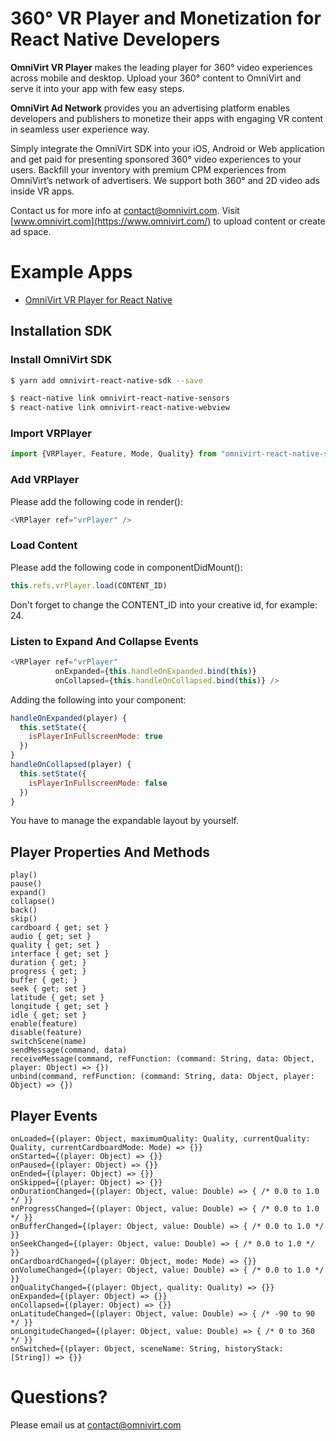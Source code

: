 # 360° VR Player and Monetization for React Native Developers

**OmniVirt VR Player** makes the leading player for 360° video experiences across mobile and desktop. Upload your 360° content to OmniVirt and serve it into your app with few easy steps.

**OmniVirt Ad Network** provides you an advertising platform enables developers and publishers to monetize their apps with engaging VR content in seamless user experience way.

Simply integrate the OmniVirt SDK into your iOS, Android or Web application and get paid for presenting sponsored 360° video experiences to your users. Backfill your inventory with premium CPM experiences from OmniVirt’s network of advertisers. We support both 360° and 2D video ads inside VR apps.

Contact us for more info at [contact@omnivirt.com](mailto:contact@omnivirt.com).
Visit [www.omnivirt.com](https://www.omnivirt.com/) to upload content or create ad space.

# Example Apps

- [OmniVirt VR Player for React Native](https://github.com/OmniVirt/OmniVirt-React-Native-Example)

## Installation SDK

### Install OmniVirt SDK
```bash
$ yarn add omnivirt-react-native-sdk --save

$ react-native link omnivirt-react-native-sensors
$ react-native link omnivirt-react-native-webview
```
### Import VRPlayer
```javascript
import {VRPlayer, Feature, Mode, Quality} from "omnivirt-react-native-sdk"
```
### Add VRPlayer
Please add the following code in render():
```javascript
<VRPlayer ref="vrPlayer" />
```
### Load Content
Please add the following code in componentDidMount():
```javascript
this.refs.vrPlayer.load(CONTENT_ID)
```
Don't forget to change the CONTENT_ID into your creative id, for example: 24.

### Listen to Expand And Collapse Events
```javascript
<VRPlayer ref="vrPlayer"
          onExpanded={this.handleOnExpanded.bind(this)}
          onCollapsed={this.handleOnCollapsed.bind(this)} />
```
Adding the following into your component:
```javascript
handleOnExpanded(player) {
  this.setState({
    isPlayerInFullscreenMode: true
  })
}
handleOnCollapsed(player) {
  this.setState({
    isPlayerInFullscreenMode: false
  })
}
```
You have to manage the expandable layout by yourself.

## Player Properties And Methods
```
play()
pause()
expand()
collapse()
back()
skip()
cardboard { get; set }
audio { get; set }
quality { get; set }
interface { get; set }
duration { get; }
progress { get; }
buffer { get; }
seek { get; set }
latitude { get; set }
longitude { get; set }
idle { get; set }
enable(feature)
disable(feature)
switchScene(name)
sendMessage(command, data)
receiveMessage(command, refFunction: (command: String, data: Object, player: Object) => {})
unbind(command, refFunction: (command: String, data: Object, player: Object) => {})
```

## Player Events
```
onLoaded={(player: Object, maximumQuality: Quality, currentQuality: Quality, currentCardboardMode: Mode) => {}}
onStarted={(player: Object) => {}}
onPaused={(player: Object) => {}}
onEnded={(player: Object) => {}}
onSkipped={(player: Object) => {}}
onDurationChanged={(player: Object, value: Double) => { /* 0.0 to 1.0 */ }}
onProgressChanged={(player: Object, value: Double) => { /* 0.0 to 1.0 */ }}
onBufferChanged={(player: Object, value: Double) => { /* 0.0 to 1.0 */ }}
onSeekChanged={(player: Object, value: Double) => { /* 0.0 to 1.0 */ }}
onCardboardChanged={(player: Object, mode: Mode) => {}}
onVolumeChanged={(player: Object, value: Double) => { /* 0.0 to 1.0 */ }}
onQualityChanged={(player: Object, quality: Quality) => {}}
onExpanded={(player: Object) => {}}
onCollapsed={(player: Object) => {}}
onLatitudeChanged={(player: Object, value: Double) => { /* -90 to 90 */ }}
onLongitudeChanged={(player: Object, value: Double) => { /* 0 to 360 */ }}
onSwitched={(player: Object, sceneName: String, historyStack: [String]) => {}}
```

# Questions?

Please email us at [contact@omnivirt.com](mailto:contact@omnivirt.com)
